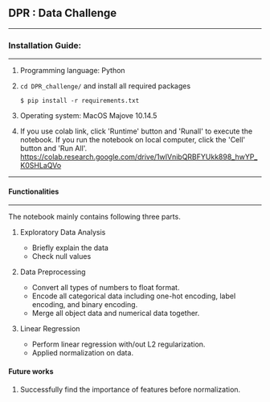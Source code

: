 ## DPR :  Data Challenge

---------
### Installation Guide:
-----------
1. Programming language: Python

2. ```cd DPR_challenge/``` and install all required packages
   ```
   $ pip install -r requirements.txt
   ```
3. Operating system: MacOS Majove 10.14.5

4. If you use colab link, click 'Runtime' button and 'Runall' to execute the notebook. If you run the notebook on local computer, click the 'Cell' button and 'Run All'.
https://colab.research.google.com/drive/1wIVnibQRBFYUkk898_hwYP_K0SHLaQVo

---------
#### Functionalities
---------
The notebook mainly contains following three parts.

1. Exploratory Data Analysis

    * Briefly explain the data
    * Check null values

2. Data Preprocessing
    * Convert all types of numbers to float format.
    * Encode all categorical data including one-hot encoding, label encoding, and binary encoding.
    * Merge all object data and numerical data together.

3. Linear Regression
    * Perform linear regression with/out L2 regularization.
    * Applied normalization on data.

#### Future works
1. Successfully find the importance of features before normalization.
